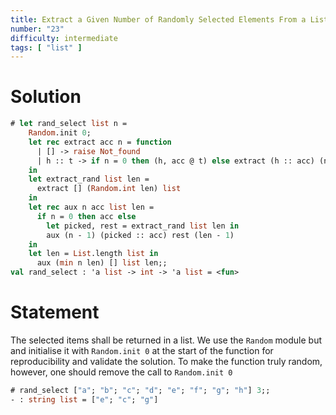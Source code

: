 ```yaml
---
title: Extract a Given Number of Randomly Selected Elements From a List
number: "23"
difficulty: intermediate
tags: [ "list" ]
---
```



# Solution

```ocaml
# let rand_select list n =
    Random.init 0;
    let rec extract acc n = function
      | [] -> raise Not_found
      | h :: t -> if n = 0 then (h, acc @ t) else extract (h :: acc) (n - 1) t
    in
    let extract_rand list len =
      extract [] (Random.int len) list
    in
    let rec aux n acc list len =
      if n = 0 then acc else
        let picked, rest = extract_rand list len in
        aux (n - 1) (picked :: acc) rest (len - 1)
    in
    let len = List.length list in
      aux (min n len) [] list len;;
val rand_select : 'a list -> int -> 'a list = <fun>
```

# Statement

The selected items shall be returned in a list. We use the `Random`
module but and initialise it with `Random.init 0` at the start of 
the function for reproducibility and validate the solution. To make the function truly random, however,
one should remove the call to `Random.init 0`

```ocaml
# rand_select ["a"; "b"; "c"; "d"; "e"; "f"; "g"; "h"] 3;;
- : string list = ["e"; "c"; "g"]
```

